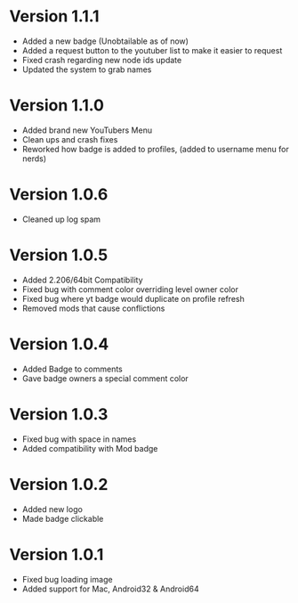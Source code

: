 # Version 1.1.1

- Added a new badge (Unobtailable as of now)
- Added a request button to the youtuber list to make it easier to request
- Fixed crash regarding new node ids update
- Updated the system to grab names

# Version 1.1.0

- Added brand new YouTubers Menu
- Clean ups and crash fixes
- Reworked how badge is added to profiles, (added to username menu for nerds)

# Version 1.0.6

- Cleaned up log spam

# Version 1.0.5

- Added 2.206/64bit Compatibility
- Fixed bug with comment color overriding level owner color
- Fixed bug where yt badge would duplicate on profile refresh
- Removed mods that cause conflictions

# Version 1.0.4

- Added Badge to comments
- Gave badge owners a special comment color

# Version 1.0.3

- Fixed bug with space in names
- Added compatibility with Mod badge

# Version 1.0.2

- Added new logo
- Made badge clickable

# Version 1.0.1

- Fixed bug loading image
- Added support for Mac, Android32 & Android64